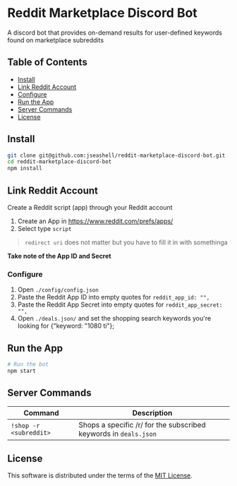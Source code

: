 # Reddit Marketplace Discord Bot

A discord bot that provides on-demand results for user-defined keywords found on marketplace subreddits

## Table of Contents

- [Install](#install)
- [Link Reddit Account](#link-reddit-account)
- [Configure](#configure)
- [Run the App](#run-the-app)
- [Server Commands](#server-commands)
- [License](#license)

## Install

```sh
git clone git@github.com:jseashell/reddit-marketplace-discord-bot.git
cd reddit-marketplace-discord-bot
npm install
```

## Link Reddit Account

Create a Reddit script (app) through your Reddit account

1. Create an App in https://www.reddit.com/prefs/apps/
1. Select type `script`

> `redirect uri` does not matter but you have to fill it in with somethinga

**Take note of the App ID and Secret**

### Configure

1. Open `./config/config.json`
1. Paste the Reddit App ID into empty quotes for `reddit_app_id: "",`
1. Paste the Reddit App Secret into empty quotes for `reddit_app_secret: "",`
1. Open `./deals.json/` and set the shopping search keywords you're looking for {"keyword: "1080 ti"};

## Run the App

```sh
# Run the bot
npm start
```

## Server Commands

Command | Description | 
---  | ---
`!shop -r <subreddit>`| Shops a specific /r/ for the subscribed keywords in `deals.json` |  

## License

This software is distributed under the terms of the [MIT License](./LICENSE).
